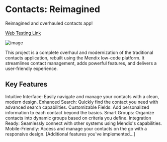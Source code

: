 # Contacts: Reimagined
Reimagined and overhauled contacts app!

[Web Testing Link](https://rehberim100-sandbox.mxapps.io/)

![image](https://github.com/yunus-cakir/Contacts/assets/83448525/298d1ceb-a912-4234-8b87-b25eed17cfa8)

This project is a complete overhaul and modernization of the traditional contacts application, rebuilt using the Mendix low-code platform. It streamlines contact management, adds powerful features, and delivers a user-friendly experience.

## Key Features
Intuitive Interface: Easily navigate and manage your contacts with a clean, modern design.
Enhanced Search: Quickly find the contact you need with advanced search capabilities.
Customizable Fields: Add personalized information to each contact beyond the basics.
Smart Groups: Organize contacts into dynamic groups based on criteria you define.
Integration Ready: Seamlessly connect with other systems using Mendix's capabilities.
Mobile-Friendly: Access and manage your contacts on the go with a responsive design.
[Additional features you've implemented...]
